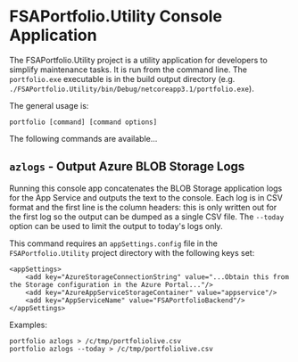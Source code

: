 # FSAPortfolio.Utility Console Application
The FSAPortfolio.Utility project is a utility application for developers to simplify maintenance tasks. It is run from the command line.
The `portfolio.exe` executable is in the build output directory (e.g. `./FSAPortfolio.Utility/bin/Debug/netcoreapp3.1/portfolio.exe`).

The general usage is:
```
portfolio [command] [command options]
```

The following commands are available...

## `azlogs` - Output Azure BLOB Storage Logs
Running this console app concatenates the BLOB Storage application logs for the App Service and outputs the text to the console.
Each log is in CSV format and the first line is the column headers: this is only written out for the first log so the output can be dumped as a single CSV file.
The `--today` option can be used to limit the output to today's logs only.

This command requires an `appSettings.config` file in the `FSAPortfolio.Utility` project directory with the following keys set:

```
<appSettings>
	<add key="AzureStorageConnectionString" value="...Obtain this from the Storage configuration in the Azure Portal..."/>
	<add key="AzureAppServiceStorageContainer" value="appservice"/>
	<add key="AppServiceName" value="FSAPortfolioBackend"/>
</appSettings>
```

Examples:
```
portfolio azlogs > /c/tmp/portfoliolive.csv
portfolio azlogs --today > /c/tmp/portfoliolive.csv
```

